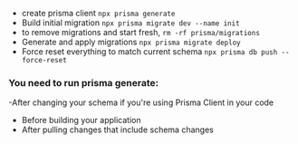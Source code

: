 - create prisma client `npx prisma generate`
- Build initial migration `npx prisma migrate dev --name init`
- to remove migrations and start fresh, `rm -rf prisma/migrations`
- Generate and apply migrations `npx prisma migrate deploy`
- Force reset everything to match current schema `npx prisma db push --force-reset`

### You need to run prisma generate:

-After changing your schema if you're using Prisma Client in your code
- Before building your application
- After pulling changes that include schema changes